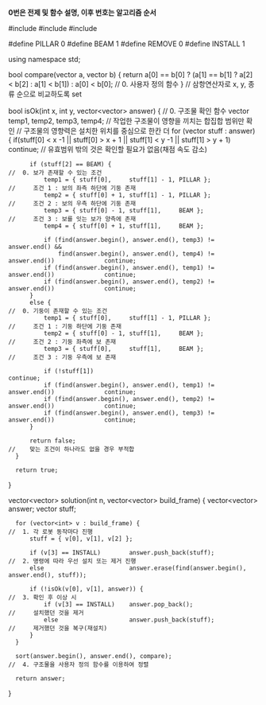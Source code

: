 **0번은 전제 및 함수 설명, 이후 번호는 알고리즘 순서**

  #include <string>
  #include <vector>
  #include <algorithm>

  #define PILLAR  0
  #define BEAM    1
  #define REMOVE  0
  #define INSTALL 1

  using namespace std;

  bool compare(vector<int> a, vector<int> b) {
      return a[0] == b[0] ? (a[1] == b[1] ? a[2] < b[2] : a[1] < b[1]) : a[0] < b[0];                     //  0. 사용자 정의 함수
  }                                                                                                       //     삼항연산자로 x, y, 종류 순으로 비교하도록 set

  bool isOk(int x, int y, vector<vector<int>> answer) {                                                   //  0. 구조물 확인 함수
      vector<int> temp1, temp2, temp3, temp4;                                                             //     작업한 구조물이 영향을 끼치는 합집합 범위만 확인
                                                                                                          //     구조물의 영향력은 설치한 위치를 중심으로 한칸 더
      for (vector<int> stuff : answer) {
          if(stuff[0] < x -1 || stuff[0] > x + 1 || stuff[1] < y -1 || stuff[1] > y + 1)  continue;       //     유효범위 밖의 것은 확인할 필요가 없음(채점 속도 감소)

          if (stuff[2] == BEAM) {                                                                         //  0. 보가 존재할 수 있는 조건
              temp1 = { stuff[0],     stuff[1] - 1, PILLAR };                                             //     조건 1 : 보의 좌측 하단에 기둥 존재
              temp2 = { stuff[0] + 1, stuff[1] - 1, PILLAR };                                             //     조건 2 : 보의 우측 하단에 기둥 존재
              temp3 = { stuff[0] - 1, stuff[1],     BEAM };                                               //     조건 3 : 보를 잇는 보가 양측에 존재
              temp4 = { stuff[0] + 1, stuff[1],     BEAM };

              if (find(answer.begin(), answer.end(), temp3) != answer.end() && 
                  find(answer.begin(), answer.end(), temp4) != answer.end())              continue;
              if (find(answer.begin(), answer.end(), temp1) != answer.end())              continue;
              if (find(answer.begin(), answer.end(), temp2) != answer.end())              continue;
          }
          else {                                                                                          //  0. 기둥이 존재할 수 있는 조건 
              temp1 = { stuff[0],     stuff[1] - 1, PILLAR };                                             //     조건 1 : 기둥 하단에 기둥 존재
              temp2 = { stuff[0] - 1, stuff[1],     BEAM };                                               //     조건 2 : 기둥 좌측에 보 존재
              temp3 = { stuff[0],     stuff[1],     BEAM };                                               //     조건 3 : 기둥 우측에 보 존재

              if (!stuff[1])                                                              continue;
              if (find(answer.begin(), answer.end(), temp1) != answer.end())              continue;
              if (find(answer.begin(), answer.end(), temp2) != answer.end())              continue;
              if (find(answer.begin(), answer.end(), temp3) != answer.end())              continue;
          }

          return false;                                                                                   //    맞는 조건이 하나라도 없을 경우 부적합
      }

      return true;
  }

  vector<vector<int>> solution(int n, vector<vector<int>> build_frame) {
      vector<vector<int>> answer;
      vector<int> stuff;

      for (vector<int> v : build_frame) {                                                                 //  1. 각 로봇 동작마다 진행
          stuff = { v[0], v[1], v[2] };

          if (v[3] == INSTALL)        answer.push_back(stuff);                                            //  2. 명령에 따라 우선 설치 또는 제거 진행
          else                        answer.erase(find(answer.begin(), answer.end(), stuff));            

          if (!isOk(v[0], v[1], answer)) {                                                                //  3. 확인 후 이상 시
              if (v[3] == INSTALL)    answer.pop_back();                                                  //     설치했던 것을 제거
              else                    answer.push_back(stuff);                                            //     제거했던 것을 복구(재설치)
          }
      }

      sort(answer.begin(), answer.end(), compare);                                                        //  4. 구조물을 사용자 정의 함수를 이용하여 정렬

      return answer;
  }
